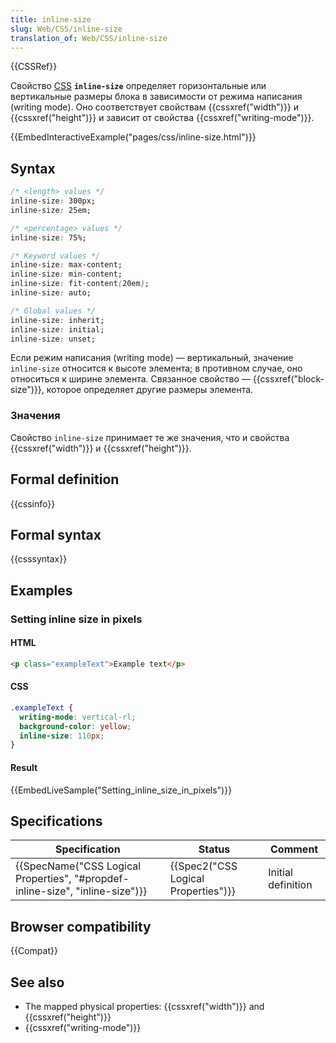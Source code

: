 ```yaml
---
title: inline-size
slug: Web/CSS/inline-size
translation_of: Web/CSS/inline-size
---
```


{{CSSRef}}

Свойство [CSS](/ru/docs/Web/CSS) **`inline-size`** определяет горизонтальные или вертикальные размеры блока в зависимости от режима написания (writing mode). Оно соответствует свойствам {{cssxref("width")}} и {{cssxref("height")}} и зависит от свойства {{cssxref("writing-mode")}}.

{{EmbedInteractiveExample("pages/css/inline-size.html")}}

## Syntax

```css
/* <length> values */
inline-size: 300px;
inline-size: 25em;

/* <percentage> values */
inline-size: 75%;

/* Keyword values */
inline-size: max-content;
inline-size: min-content;
inline-size: fit-content(20em);
inline-size: auto;

/* Global values */
inline-size: inherit;
inline-size: initial;
inline-size: unset;
```

Если режим написания (writing mode) — вертикальный, значение `inline-size` относится к высоте элемента; в противном случае, оно относиться к ширине элемента. Связанное свойство — {{cssxref("block-size")}}, которое определяет другие размеры элемента.

### Значения

Свойство `inline-size` принимает те же значения, что и свойства {{cssxref("width")}} и {{cssxref("height")}}.

## Formal definition

{{cssinfo}}

## Formal syntax

{{csssyntax}}

## Examples

### Setting inline size in pixels

#### HTML

```html
<p class="exampleText">Example text</p>
```

#### CSS

```css
.exampleText {
  writing-mode: vertical-rl;
  background-color: yellow;
  inline-size: 110px;
}
```

#### Result

{{EmbedLiveSample("Setting_inline_size_in_pixels")}}

## Specifications

| Specification                                                                                            | Status                                           | Comment            |
| -------------------------------------------------------------------------------------------------------- | ------------------------------------------------ | ------------------ |
| {{SpecName("CSS Logical Properties", "#propdef-inline-size", "inline-size")}} | {{Spec2("CSS Logical Properties")}} | Initial definition |

## Browser compatibility

{{Compat}}

## See also

- The mapped physical properties: {{cssxref("width")}} and {{cssxref("height")}}
- {{cssxref("writing-mode")}}
